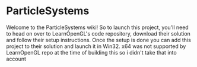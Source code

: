 # ParticleSystems
Welcome to the ParticleSystems wiki! So to launch this project, you'll need to head on over to LearnOpenGL's code repository, download their solution and follow their setup instructions. Once the setup is done you can add this project to their solution and launch it in Win32. x64 was not supported by LearnOpenGL repo at the time of building this so i didn't take that into account
